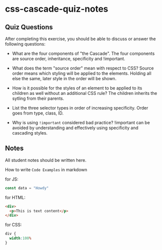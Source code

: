 # css-cascade-quiz-notes

## Quiz Questions

After completing this exercise, you should be able to discuss or answer the following questions:

- What are the four components of "the Cascade".
The four components are source order, inheritance, specificity and !important.

- What does the term "source order" mean with respect to CSS?
Source order means which styling will be applied to the elements. Holding all else the same, later style in the order will be shown.

- How is it possible for the styles of an element to be applied to its children as well without an additional CSS rule?
The children inherits the sytling from their parents.

- List the three selector types in order of increasing specificity.
Order goes from type, class, ID.

- Why is using `!important` considered bad practice?
!important can be avoided by understanding and effectively using specificity and cascading styles.

## Notes

All student notes should be written here.


How to write `Code Examples` in markdown

for JS:
```javascript
const data = "Howdy"
```

for HTML:
```html
<div>
  <p>This is text content</p>
</div>
```

for CSS:
```css
div {
  width:100%
}
```
